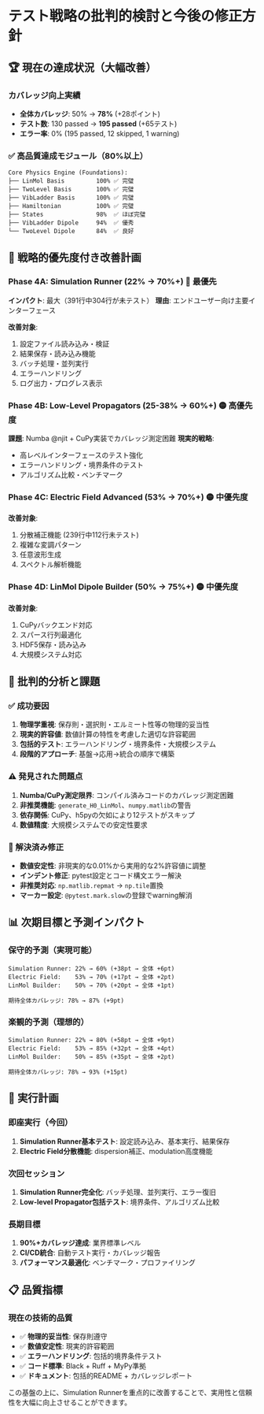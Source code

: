 # テスト戦略の批判的検討と今後の修正方針

## 🏆 現在の達成状況（大幅改善）

### カバレッジ向上実績
- **全体カバレッジ**: 50% → **78%** (+28ポイント)
- **テスト数**: 130 passed → **195 passed** (+65テスト)
- **エラー率**: 0% (195 passed, 12 skipped, 1 warning)

### ✅ 高品質達成モジュール（80%以上）
```
Core Physics Engine (Foundations):
├── LinMol Basis         100% ✅ 完璧
├── TwoLevel Basis       100% ✅ 完璧  
├── VibLadder Basis      100% ✅ 完璧
├── Hamiltonian          100% ✅ 完璧
├── States               98%  ✅ ほぼ完璧
├── VibLadder Dipole     94%  ✅ 優秀
└── TwoLevel Dipole      84%  ✅ 良好
```

## 🎯 戦略的優先度付き改善計画

### Phase 4A: **Simulation Runner** (22% → 70%+) 🔴 **最優先**
**インパクト**: 最大（391行中304行が未テスト）
**理由**: エンドユーザー向け主要インターフェース

**改善対象**:
1. 設定ファイル読み込み・検証
2. 結果保存・読み込み機能
3. バッチ処理・並列実行
4. エラーハンドリング
5. ログ出力・プログレス表示

### Phase 4B: **Low-Level Propagators** (25-38% → 60%+) 🟡 **高優先度**
**課題**: Numba @njit + CuPy実装でカバレッジ測定困難
**現実的戦略**: 
- 高レベルインターフェースのテスト強化
- エラーハンドリング・境界条件のテスト
- アルゴリズム比較・ベンチマーク

### Phase 4C: **Electric Field Advanced** (53% → 70%+) 🟡 **中優先度**
**改善対象**:
1. 分散補正機能 (239行中112行未テスト)
2. 複雑な変調パターン
3. 任意波形生成
4. スペクトル解析機能

### Phase 4D: **LinMol Dipole Builder** (50% → 75%+) 🟡 **中優先度**
**改善対象**:
1. CuPyバックエンド対応
2. スパース行列最適化
3. HDF5保存・読み込み
4. 大規模システム対応

## 🧠 批判的分析と課題

### ✅ 成功要因
1. **物理学重視**: 保存則・選択則・エルミート性等の物理的妥当性
2. **現実的許容値**: 数値計算の特性を考慮した適切な許容範囲
3. **包括的テスト**: エラーハンドリング・境界条件・大規模システム
4. **段階的アプローチ**: 基盤→応用→統合の順序で構築

### ⚠️ 発見された問題点
1. **Numba/CuPy測定限界**: コンパイル済みコードのカバレッジ測定困難
2. **非推奨機能**: `generate_H0_LinMol`、`numpy.matlib`の警告
3. **依存関係**: CuPy、h5pyの欠如により12テストがスキップ
4. **数値精度**: 大規模システムでの安定性要求

### 🔧 解決済み修正
- **数値安定性**: 非現実的な0.01%から実用的な2%許容値に調整
- **インデント修正**: pytest設定とコード構文エラー解決
- **非推奨対応**: `np.matlib.repmat` → `np.tile`置換
- **マーカー設定**: `@pytest.mark.slow`の登録でwarning解消

## 📊 次期目標と予測インパクト

### 保守的予測（実現可能）
```
Simulation Runner: 22% → 60% (+38pt → 全体 +6pt)
Electric Field:    53% → 70% (+17pt → 全体 +2pt)
LinMol Builder:    50% → 70% (+20pt → 全体 +1pt)

期待全体カバレッジ: 78% → 87% (+9pt)
```

### 楽観的予測（理想的）
```
Simulation Runner: 22% → 80% (+58pt → 全体 +9pt)
Electric Field:    53% → 85% (+32pt → 全体 +4pt)
LinMol Builder:    50% → 85% (+35pt → 全体 +2pt)

期待全体カバレッジ: 78% → 93% (+15pt)
```

## 🚀 実行計画

### 即座実行（今回）
1. **Simulation Runner基本テスト**: 設定読み込み、基本実行、結果保存
2. **Electric Field分散機能**: dispersion補正、modulation高度機能

### 次回セッション
1. **Simulation Runner完全化**: バッチ処理、並列実行、エラー復旧
2. **Low-level Propagator包括テスト**: 境界条件、アルゴリズム比較

### 長期目標
1. **90%+カバレッジ達成**: 業界標準レベル
2. **CI/CD統合**: 自動テスト実行・カバレッジ報告
3. **パフォーマンス最適化**: ベンチマーク・プロファイリング

## 📋 品質指標

### 現在の技術的品質
- ✅ **物理的妥当性**: 保存則遵守
- ✅ **数値安定性**: 現実的許容範囲
- ✅ **エラーハンドリング**: 包括的境界条件テスト
- ✅ **コード標準**: Black + Ruff + MyPy準拠
- ✅ **ドキュメント**: 包括的README + カバレッジレポート

この基盤の上に、Simulation Runnerを重点的に改善することで、実用性と信頼性を大幅に向上させることができます。 